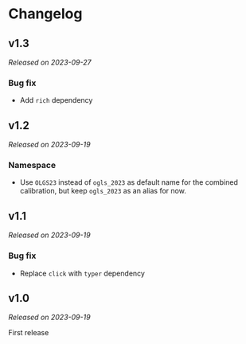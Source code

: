# Changelog

## v1.3
*Released on 2023-09-27*

### Bug fix
* Add `rich` dependency

## v1.2
*Released on 2023-09-19*

### Namespace
* Use `OLGS23` instead of `ogls_2023` as default name for the combined calibration, but keep `ogls_2023` as an alias for now.

## v1.1
*Released on 2023-09-19*

### Bug fix
* Replace `click` with `typer` dependency

## v1.0
*Released on 2023-09-19*

First release